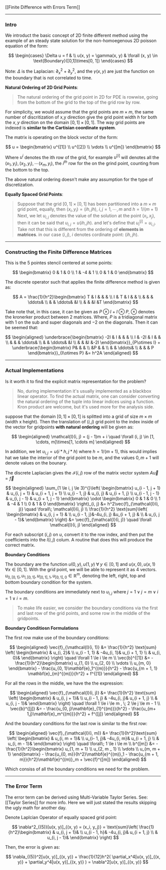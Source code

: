 [[Finite Difference with Errors Term]]

---
### **Intro**

We introduct the basic concept of 2D finite different method using the example of an steady state solution for the non-homoegenous 2D poisson equation of the form: 

$$
\begin{cases}
    \Delta u = f & 
    \\
    u(x, y) = \gamma(x, y) & \forall (x, y) \in \text{Boundary}([0,1]\times[0, 1])
\end{cases}
$$

Note: $\Delta$ is the Laplacian: $\partial_x^2 + \partial_y^2$, and the $\gamma(x,y)$ are just the function on the boundary that is not correlated to time. 

**Natural Ordering of 2D Grid Points**: 

> The natural ordering of the grid point in 2D for PDE is rowwise, going from the bottom of the grid to the top of the grid row by row.

For simplicity, we would assume that the grid points are $m\times m$, the same number of discritization of x,y direction give the grid point width $h$ for both the $x, y$ direction on the domain $[0, 1]\times[0, 1]$. The way grid points are indexed is **similar to the Cartisian coordinate system**. 

The matrix is operating on the block vector of the form: 

$$
u = 
\begin{bmatrix}
    u^{[1]} \\ u^{[2]} \\ \vdots \\ u^{[m]}
\end{bmatrix}
$$

Where $u^{i}$ denotes the ith row of the grid, for example $u^{[i]}$ will denotes all the $(x_1, y_i), (x_2, y_i), \cdots (x_m, y_i)$, the $i^{th}$ row for the on the grind point, counting from the bottom to the top. 

The above natural ordering doesn't make any assumption for the type of discretization. 


**Equally Spaced Grid Points**: 

> Suppose that the grid $[0, 1]\times[0, 1]$ has been partitioned into a $m\times m$ grid point, equally, then $(x_i, y_i) = (ih, jh)$, $i,j= 1, \cdots, m$ and $h = 1/(m + 1)$
> Next, we let $u_{i, j}$ denotes the value of the solution at the point $(x_i, x_j)$, then it can be said that $u_{i, j} = u(ih, jh)$. and let's define that $u^{[j]}_i = u_{i, j}$. Take not that this is different from the ordering of **elements in matrices**. in our case $(i, j)$, $i$ denotes cordinate point: $(ih, jh)$. 


---
### **Constructing the Finite Difference Matrices**

This is the 5 pointes stencil centered at some points: 

$$
\begin{bmatrix}
    0 & 1 & 0
    \\
    1 & -4 & 1
    \\
    0 & 1 & 0
\end{bmatrix}
$$

The discrete operator such that applies the finite difference method is given as: 

$$
A = \frac{1}{h^2}\begin{bmatrix}
    T & I & &  &
    \\
    I & T & I & &
    \\
    & & & \ddots&
    \\
    & & \ddots& &I
    \\
    & & &I &T
\end{bmatrix} 
$$

Take note that, in this case, it can be given as $P\otimes I + I\otimes P$, $\otimes$ denotes the kronerker product between 2 matrices. Where, $P$ is a tridiagonal matrix with $1$ on the sub and super diagonals and $-2$ on the diagonals. Then it can be seemed that: 

$$
\begin{aligned}
    \underbrace{\begin{bmatrix}
        -2I & I & &  &
        \\
        I & -2I & I & &
        \\
        & & & \ddots&
        \\
        & & \ddots& &I
        \\
        & & &I &-2I
    \end{bmatrix}}_{P\otimes I} +
    \underbrace{\begin{bmatrix}
        P& & &  \\
        &P & &  \\
        & & \ddots& \\
        & & & P 
    \end{bmatrix}}_{I\otimes P}
    &= h^2A
\end{aligned}
$$


---
### **Actual Implementations**

Is it worth it to find the explicit matrix representation for the problem? 

> No, during implementation it's usually implemented as a blackbox linear operator. To find the actual matrix, one can consider converting the natural ordering of the tuple into linear indices using a function. Kron product are welcome, but it's used more for the analysis side. 

suppose that the domain $[0, 1]\times[0, 1]$ is splitted into a grid of size $m \times m$ (width x height). Then the translation of $(i, j)$ grid point to the index inside of the vector for gridpoints **with natural ordering** will be given as: 

$$
\begin{aligned}
    \mathcal{I}(i, j) = (j - 1)m + i \quad \forall (i, j) \in [1, \cdots, m]\times[1, \cdots m]
\end{aligned}
$$

In addition, we let $u_{i, j} = u(i*h, j*h)$ where $h = 1/(m + 1)$, this would implies hat we take the interior of the grid point to be $m$, and the values $0, m + 1$ will denote values on the bounary. 

The discrete Laplacian gives the $\mathcal{I}(i, j)$ row of the matrix vector system $A\vec{u} = \vec{f}$

$$
\begin{aligned}
    \sum_{1 \le i, j \le 3}^{}\left(
        \begin{bmatrix}
            u_{i - 1, j + 1} & u_{i, j + 1} & u_{i + 1, j + 1}
            \\
            u_{i - 1, j} & u_{i, j} & u_{i + 1, j}
            \\
            u_{i - 1, j - 1} & u_{i, j - 1} & u_{i + 1, j - 1}
        \end{bmatrix}
        \odot
        \begin{bmatrix}
            0 & 1 & 0
            \\
            1 & -4 & 1
            \\
            0 & 1 & 0
        \end{bmatrix}        
    \right)_{i, j} &= h^2\vec{f}_{\mathcal{I}(i, j)} \quad \forall\; \mathcal{I}(i, j)
    \\ 
    \frac{1}{h^2}
    \text{sum}\left(
        \begin{bmatrix}
            & u_{i, j + 1} & 
            \\
            u_{i - 1, j}&-4u_{i, j} &u_{i + 1, j} &
            \\
            & u_{i, j - 1}& 
        \end{bmatrix}
    \right)
    &=
    \vec{f}_{\mathcal{I}(i, j)} 
    \quad \forall \mathcal{I}(i, j)
\end{aligned}
$$

For each subscript $(i, j)$ on $u$, convert it to the row index, and then put the coefficients into the $I(i, j)$ colum. A routine that does this will produce the correct matrix. 

**Boundary Conditions**

The boundary are the function $u(0, y), u(1, y)\;\forall\; y \in[0, 1]$ and $u(x, 0), u(x, 1)\; \forall x \in[0, 1]$. With the grid point, we will be able to represent it as 4 vectors. $u_{0,[0, 1]}, u_{1, [0, 1]}, u_{[0, 1], 1}, u_{[0, 1], 0}\in\mathbb{R}^m$, denoting the left, right, top and bottom boundary condition for the system. 

The boundary conditions are immediately next to $u_{i, j}$ where $j = 1 \vee j = m \vee i = 1 \vee i = m$. 

> To make life easier, we consider the boundary conditions via the first and last row of the grid points, and some row in the middle of the gridpoints. 

**Boundary Conditiosn Formulations**

The first row make use of the boundary conditions: 

$$
\begin{aligned}
    \vec{f}_{\mathcal{I}(i, 1)} &= 
    \frac{1}{h^2}
    \text{sum}
    \left(
        \begin{bmatrix}
            & u_{i, 2}& 
            \\
            u_{i - 1, 1} & -4u_{i, 1}& u_{i + 1, 1}
            \\
            & u_{i, 0}& 
        \end{bmatrix}
    \right) \quad \forall 1 \le i \le m
    \\
    \vec{b}^{[1]} &= 
    - \frac{1}{h^2}\begin{bmatrix}
        u_{1, 0} \\ u_{2, 0} \\ \vdots \\ u_{m, 0}
    \end{bmatrix}
    - \frac{u_{0, 1}\mathbf{e}_1^{(m)}}{h^2} 
    - \frac{u_{m + 1, 1} \mathbf{e}_{m}^{(m)}}{h^2}
    + f^{[1]}
\end{aligned}
$$

For all the rows in the middle, we have the the expression: 

$$
\begin{aligned}
    \vec{f}_{\mathcal{I}(i, j)} &= 
    \frac{1}{h^2}
    \text{sum}
    \left(
        \begin{bmatrix}
            & u_{i, j + 1}& 
            \\
            u_{i - 1, j} & -4u_{i, j}& u_{i + 1, j}
            \\
            & u_{i, j - 1}& 
        \end{bmatrix}
    \right) \quad \forall 1 \le i \le m , \; 2 \le j \le m - 1
    \\
    \vec{b}^{[j]} &= 
    - \frac{u_{0, j}\mathbf{e}_{1}^{(m)}}{h^2}
    -
    \frac{u_{m+ 1,j}\mathbf{e}_m^{(m)}}{h^2}
    + f^{[j]}
\end{aligned}
$$

And the boundary conditions for the last row is similar to the first row: 

$$
\begin{aligned}
    \vec{f}_{\mathcal{I}(i, m)} &= 
    \frac{1}{h^2}\text{sum}
    \left(
        \begin{bmatrix}
            & u_{i, m + 1}&  \\
            u_{i- 1, j}& -4u_{i, m}&  u_{i + 1, j} \\
            & u_{i, m - 1}&  
        \end{bmatrix}
    \right)
    \quad \forall\; 1 \le i \le m
    \\
    b^{[m]} &= 
    -\frac{1}{h^2}\begin{bmatrix}
        u_{1, m + 1} \\ u_{2, m _ 1} \\ \vdots \\ u_{m, m + 1}
    \end{bmatrix} 
    - \frac{u_{0, m}}{h^2}\mathbf{e}^{(m)}_1 
    - \frac{u_{m + 1, m}}{h^2}\mathbf{e}^{(m)}_m
    + \vec{f}^{[m]}
\end{aligned}
$$

Which consiss of all the boundary conditions we need for the problem. 

---
### **The Error Term**

The error term can be derived using Multi-Variable Taylor Series. See: [[Taylor Series]] for more info. Here we will just stated the results skipping the ugly math for another day. 

Denote Laplcian Operator of equally spaced grid point: 

$$
\nabla^2_{(5)}[u(x, y)]_{(x, y) = (x_i, y_j)} = \text{sum}\left(
    \frac{1}{h^2}\begin{bmatrix}
        & u_{i, j + 1}& \\
        u_{i - 1, h}& -4u_{i, j}& u_{i + 1, j} \\
        & u_{i, j - 1}&
    \end{bmatrix}
\right)
$$

Then, the error is given as: 

$$
\nabla_{(5)}^2[u(x, y)]_{(x, y)} + \frac{1}{12}h^2(
    \partial_x^4[u(x, y)]_{(x, y)}
    + 
    \partial_y^4[u(x, y)]_{(x, y)}
    )  = \nabla^2[u(x, y)]_{(x, y)}
$$


